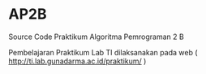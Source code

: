 # AP2B

Source Code Praktikum Algoritma Pemrograman 2 B


Pembelajaran Praktikum Lab TI dilaksanakan pada web ( http://ti.lab.gunadarma.ac.id/praktikum/ )
